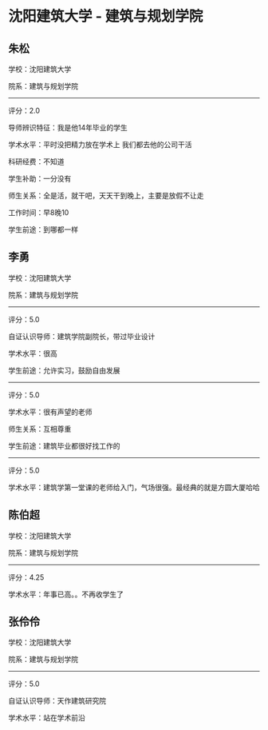 # 沈阳建筑大学 - 建筑与规划学院

## 朱松

学校：沈阳建筑大学

院系：建筑与规划学院

* * *

评分：2.0

导师辨识特征：我是他14年毕业的学生

学术水平：平时没把精力放在学术上 我们都去他的公司干活

科研经费：不知道

学生补助：一分没有

师生关系：全是活，就干吧，天天干到晚上，主要是放假不让走

工作时间：早8晚10

学生前途：到哪都一样

## 李勇

学校：沈阳建筑大学

院系：建筑与规划学院

* * *

评分：5.0

自证认识导师：建筑学院副院长，带过毕业设计

学术水平：很高

学生前途：允许实习，鼓励自由发展

* * *

评分：5.0

学术水平：很有声望的老师

师生关系：互相尊重

学生前途：建筑毕业都很好找工作的

* * *

评分：5.0

学术水平：建筑学第一堂课的老师给入门，气场很强。最经典的就是方圆大厦哈哈

## 陈伯超

学校：沈阳建筑大学

院系：建筑与规划学院

* * *

评分：4.25

学术水平：年事已高。。不再收学生了

## 张伶伶

学校：沈阳建筑大学

院系：建筑与规划学院

* * *

评分：5.0

自证认识导师：天作建筑研究院

学术水平：站在学术前沿